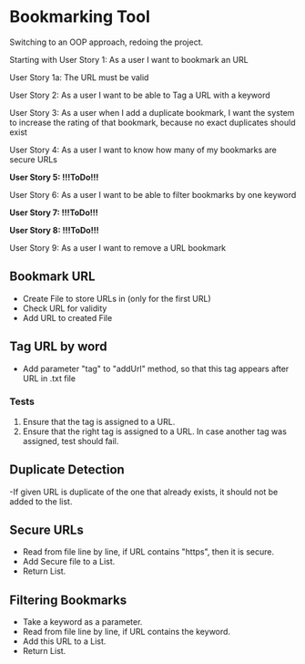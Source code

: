 # Bookmarking Tool
Switching to an OOP approach, redoing the project.

Starting with User Story 1: As a user I want to bookmark an URL

User Story 1a: The URL must be valid

User Story 2: As a user I want to be able to Tag a URL with a keyword

User Story 3: As a user when I add a duplicate bookmark, I want the system to increase the rating of that bookmark, because no exact duplicates should exist

User Story 4: As a user I want to know how many of my bookmarks are secure URLs

**User Story 5: !!!ToDo!!!**

User Story 6: As a user I want to be able to filter bookmarks by one keyword

**User Story 7: !!!ToDo!!!**

**User Story 8: !!!ToDo!!!**

User Story 9: As a user I want to remove a URL bookmark




## Bookmark URL

- Create File to store URLs in (only for the first URL)
- Check URL for validity
- Add  URL to created File


## Tag URL by word

- Add parameter "tag" to "addUrl" method, so that this tag appears after URL in .txt file
  
### Tests
1. Ensure that the tag is assigned to a URL.
2. Ensure that the right tag is assigned to a URL. In case another tag was assigned, test should fail.

## Duplicate Detection
-If given URL is duplicate of the one that already exists, it should not be added to the list.


## Secure URLs
- Read from file line by line, if URL contains "https", then it is secure.
- Add Secure file to a List.
- Return List.

## Filtering Bookmarks
- Take a keyword as a parameter.
- Read from file line by line, if URL contains the keyword.
- Add this URL to a List.
- Return List.
